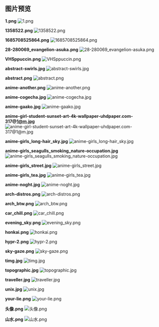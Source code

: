 ## 图片预览

**1.png**
![1.png](images/1.png)

**1358522.png**
![1358522.png](images/1358522.png)

**1685708525864.png**
![1685708525864.png](images/1685708525864.png)

**28-280069_evangelion-asuka.png**
![28-280069_evangelion-asuka.png](images/28-280069_evangelion-asuka.png)

**VHSppuccin.png**
![VHSppuccin.png](images/VHSppuccin.png)

**abstract-swirls.jpg**
![abstract-swirls.jpg](images/abstract-swirls.jpg)

**abstract.png**
![abstract.png](images/abstract.png)

**anime-another.png**
![anime-another.png](images/anime-another.png)

**anime-cogecha.jpg**
![anime-cogecha.jpg](images/anime-cogecha.jpg)

**anime-gaako.jpg**
![anime-gaako.jpg](images/anime-gaako.jpg)

**anime-girl-student-sunset-art-4k-wallpaper-uhdpaper.com-317@1@m.jpg**
![anime-girl-student-sunset-art-4k-wallpaper-uhdpaper.com-317@1@m.jpg](images/anime-girl-student-sunset-art-4k-wallpaper-uhdpaper.com-317@1@m.jpg)

**anime-girls_long-hair_sky.jpg**
![anime-girls_long-hair_sky.jpg](images/anime-girls_long-hair_sky.jpg)

**anime-girls_seagulls_smoking_nature-occupation.jpg**
![anime-girls_seagulls_smoking_nature-occupation.jpg](images/anime-girls_seagulls_smoking_nature-occupation.jpg)

**anime-girls_street.jpg**
![anime-girls_street.jpg](images/anime-girls_street.jpg)

**anime-girls_tea.jpg**
![anime-girls_tea.jpg](images/anime-girls_tea.jpg)

**anime-noght.jpg**
![anime-noght.jpg](images/anime-noght.jpg)

**arch-distros.png**
![arch-distros.png](images/arch-distros.png)

**arch_btw.png**
![arch_btw.png](images/arch_btw.png)

**car_chill.png**
![car_chill.png](images/car_chill.png)

**evening_sky.png**
![evening_sky.png](images/evening_sky.png)

**honkai.png**
![honkai.png](images/honkai.png)

**hypr-2.png**
![hypr-2.png](images/hypr-2.png)

**sky-gaze.png**
![sky-gaze.png](images/sky-gaze.png)

**timg.jpg**
![timg.jpg](images/timg.jpg)

**topographic.jpg**
![topographic.jpg](images/topographic.jpg)

**traveller.jpg**
![traveller.jpg](images/traveller.jpg)

**unix.jpg**
![unix.jpg](images/unix.jpg)

**your-lie.png**
![your-lie.png](images/your-lie.png)

**头像.png**
![头像.png](images/头像.png)

**山水.png**
![山水.png](images/山水.png)
